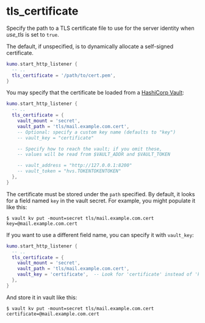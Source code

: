 # tls_certificate

Specify the path to a TLS certificate file to use for the server identity when
*use_tls* is set to `true`.

The default, if unspecified, is to dynamically allocate a self-signed certificate.

```lua
kumo.start_http_listener {
  -- ..
  tls_certificate = '/path/to/cert.pem',
}
```

You may specify that the certificate be loaded from a [HashiCorp Vault](https://www.hashicorp.com/products/vault):

```lua
kumo.start_http_listener {
  -- ..
  tls_certificate = {
    vault_mount = 'secret',
    vault_path = 'tls/mail.example.com.cert',
    -- Optional: specify a custom key name (defaults to "key")
    -- vault_key = "certificate"

    -- Specify how to reach the vault; if you omit these,
    -- values will be read from $VAULT_ADDR and $VAULT_TOKEN

    -- vault_address = "http://127.0.0.1:8200"
    -- vault_token = "hvs.TOKENTOKENTOKEN"
  },
}
```

The certificate must be stored under the `path` specified. By default, it looks for a field named `key` in the vault secret.
For example, you might populate it like this:

```
$ vault kv put -mount=secret tls/mail.example.com.cert key=@mail.example.com.cert
```

If you want to use a different field name, you can specify it with `vault_key`:

```lua
kumo.start_http_listener {
  -- ..
  tls_certificate = {
    vault_mount = 'secret',
    vault_path = 'tls/mail.example.com.cert',
    vault_key = 'certificate',  -- Look for 'certificate' instead of 'key'
  },
}
```

And store it in vault like this:

```
$ vault kv put -mount=secret tls/mail.example.com.cert certificate=@mail.example.com.cert
```


